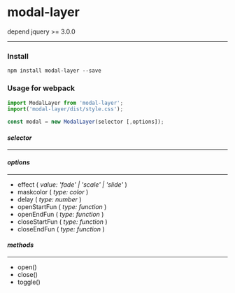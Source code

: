 # modal-layer

depend jquery  >= 3.0.0
- - -
### Install
`npm install modal-layer --save`

### Usage for webpack
```javascript
import ModalLayer from 'modal-layer';
import('modal-layer/dist/style.css');

const modal = new ModalLayer(selector [,options]);
```

#### *selector*
-----
#### *options*
-----
- effect ( *value: 'fade' | 'scale' | 'slide'* )
- maskcolor ( *type: color* )
- delay ( *type: number* )
- openStartFun ( *type: function* )
- openEndFun ( *type: function* )
- closeStartFun ( *type: function* )
- closeEndFun ( *type: function* )

#### *methods*
-----
- open()
- close()
- toggle()
